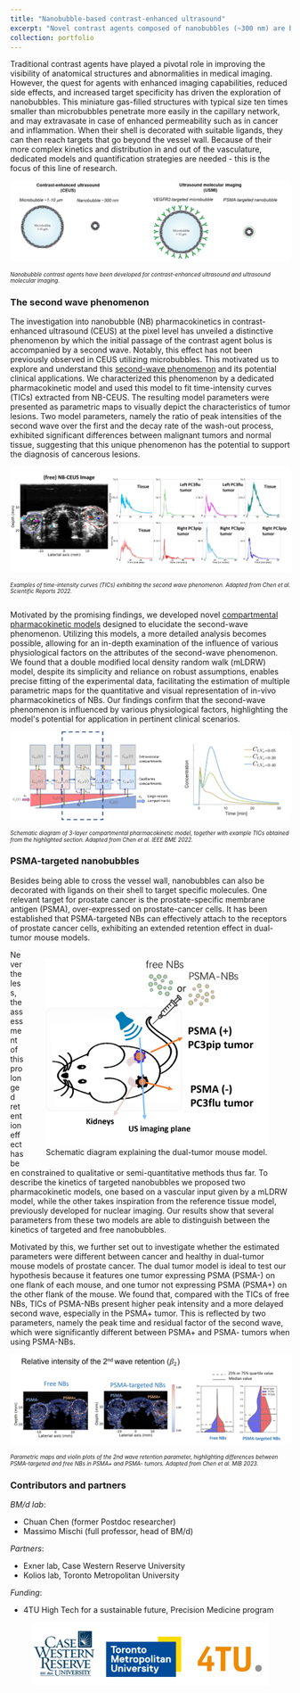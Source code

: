 ```yaml
---
title: "Nanobubble-based contrast-enhanced ultrasound"
excerpt: "Novel contrast agents composed of nanobubbles (~300 nm) are being developed to overcome the limitations of standard clinically-available ultrasound contrast agent. Because of their smaller size, nanobubbles can cross the vascular endothelium and reach targets beyond the vessel wall, opening up new avenues for assessment of vascular permeability and the expression of cancer-specific targets. In this line of research, we developed pharmacokinetic model describing the transport of the nanobubbles in the vasculature and their distribution in tissue, with the aim of extracting quantitative cancer biomarkers. <br/><img src='/images/NB_cover.png' width='300px'>"
collection: portfolio
---
```


Traditional contrast agents have played a pivotal role in improving the visibility of anatomical structures and abnormalities in medical imaging. However, the quest for agents with enhanced imaging capabilities, reduced side effects, and increased target specificity has driven the exploration of nanobubbles. This miniature gas-filled structures with typical size ten times smaller than microbubbles penetrate more easily in the capillary network, and may extravasate in case of enhanced permeability such as in cancer and inflammation. When their shell is decorated with suitable ligands, they can then reach targets that go beyond the vessel wall. Because of their more complex kinetics and distribution in and out of the vasculature, dedicated models and quantification strategies are needed - this is the focus of this line of research.

![Nanobubbles and microbubbles](/images/ceus_vs_nb.png)
<div align="left" style="line-height: .7em; padding-bottom:0em; padding-top:0em float:right" >
<span style="font-size:0.7em;"><i> Nanobubble contrast agents have been developed for contrast-enhanced ultrasound and ultrasound molecular imaging.</i></span>
</div>


### The second wave phenomenon

The investigation into nanobubble (NB) pharmacokinetics in contrast-enhanced ultrasound (CEUS) at the pixel level has unveiled a distinctive phenomenon by which the initial passage of the contrast agent bolus is accompanied by a second wave. Notably, this effect has not been previously observed in CEUS utilizing microbubbles. This motivated us to explore and understand this <a href="https://www.nature.com/articles/s41598-022-17756-1" target="_blank"> second-wave phenomenon</a> and its potential clinical applications. We characterized this phenomenon by a dedicated pharmacokinetic model and used this model to fit time-intensity curves (TICs) extracted from NB-CEUS. The resulting model parameters were presented as parametric maps to visually depict the characteristics of tumor lesions. Two model parameters, namely the ratio of peak intensities of the second wave over the first and the decay rate of the wash-out process, exhibited significant differences between malignant tumors and normal tissue, suggesting that this unique phenomenon has the potential to support the diagnosis of cancerous lesions.

<!-- <figure style="width:650px;">
  <img src='/images/second_wave.png' alt="Second wave phenomenon" >
  <figcaption>Examples of time-intenstiy curves (TICs) exhibiting the second wave phenomenon. <i>Adapted from Chen et al. Scientific Reports 2022.</i></figcaption> 
</figure> -->

![3-layer pharmacokinetic model](/images/second_wave.png)
<div align="left" style="line-height: .7em; padding-bottom:1em; padding-top:0em float:right" >
<span style="font-size:0.7em;"><i>Examples of time-intensity curves (TICs) exhibiting the second wave phenomenon. Adapted from Chen et al. Scientific Reports 2022.</i></span>
</div>

Motivated by the promising findings, we developed novel  <a href="https://ieeexplore.ieee.org/abstract/document/9799708" target="_blank">compartmental pharmacokinetic models</a> designed to elucidate the second-wave phenomenon. Utilizing this models, a more detailed analysis becomes possible, allowing for an in-depth examination of the influence of various physiological factors on the attributes of the second-wave phenomenon. We found that a double modified local density random walk (mLDRW) model, despite its simplicity and reliance on robust assumptions, enables precise fitting of the experimental data, facilitating the estimation of multiple parametric maps for the quantitative and visual representation of in-vivo pharmacokinetics of NBs. Our findings confirm that the second-wave phenomenon is influenced by various physiological factors, highlighting the model's potential for application in pertinent clinical scenarios.

<!-- <figure style="width:650px; ">
  <img src='/images/pk_secondwave.png' alt="3-layer pharmacokinetic model" >
  <figcaption>Schematic diagram of 3-layer compartmental pharmacokinetic model, together with example TICs obtained from the highlighted section. <i>Adapted from Chen et al. IEEE BME 2022.</i></figcaption>
</figure> -->

![3-layer pharmacokinetic model](/images/pk_secondwave.png)
<div align="left" style="line-height: .7em; padding-bottom:0em; padding-top:0em float:right" >
<span style="font-size:0.7em;"><i>Schematic diagram of 3-layer compartmental pharmacokinetic model, together with example TICs obtained from the highlighted section. Adapted from Chen et al. IEEE BME 2022.</i></span>
</div>

### PSMA-targeted nanobubbles
Besides being able to cross the vessel wall, nanobubbles can also be decorated with ligands on their shell to target specific molecules. One relevant target for prostate cancer is the prostate-specific membrane antigen (PSMA), over-expressed on prostate-cancer cells. It has been established that PSMA-targeted NBs can effectively attach to the receptors of prostate cancer cells, exhibiting an extended retention effect in dual-tumor mouse models.  
<figure style="width:400px; float:right ">
  <img src='/images/mouse_model.png' alt="dual tumor mouse model" >
  <figcaption> Schematic diagram explaining the dual-tumor mouse model. </figcaption>
</figure>
Nevertheless, the assessment of this prolonged retention effect has been constrained to qualitative or semi-quantitative methods thus far. 
To describe the kinetics of targeted nanobubbles we proposed two pharmacokinetic models, one based on a vascular input given by a mLDRW model, while the other takes inspiration from the reference tissue model, previously developed for nuclear imaging. Our results show that several parameters from these two models are able to distinguish between the kinetics of targeted and free nanobubbles.

Motivated by this, we further set out to investigate whether the estimated parameters were different between cancer and healthy in dual-tumor mouse models of prostate cancer. The dual tumor model is ideal to test our hypothesis because it features one tumor expressing PSMA (PSMA-) on one flank of each mouse, and one tumor not expressing PSMA (PSMA+) on the other flank of the mouse. We found that, compared with the TICs of free NBs, TICs of PSMA-NBs present higher peak intensity and a more delayed second wave, especially in the PSMA+ tumor. This is reflected by two parameters, namely the peak time and residual factor of the second wave, which were significantly different between PSMA+ and PSMA- tumors when using PSMA-NBs.

<!-- <figure style="height:400px; ">
  <img src='/images/psma_comparison.png' alt="Comparison psma positive negative" >
  <figcaption>Parametric maps and violin plots of the 2nd wave retention parameter, highlighting differences between PSMA-targeted and free NBs in PSMA+ and PSMA- tumors. <i>Adapted from Chen et al. MIB 2023.</i></figcaption>
</figure> -->

![Comparison psma positive negative](/images/psma_comparison.png)
<div align="left" style="line-height: .7em; padding-bottom:0em; padding-top:0em float:right" >
<span style="font-size:0.7em;"><i>Parametric maps and violin plots of the 2nd wave retention parameter, highlighting differences between PSMA-targeted and free NBs in PSMA+ and PSMA- tumors. Adapted from Chen et al. MIB 2023.</i></span>
</div>

### Contributors and partners
*BM/d lab*:
* Chuan Chen (former Postdoc researcher)
* Massimo Mischi (full professor, head of BM/d)

*Partners*:
* Exner lab, Case Western Reserve University
* Kolios lab, Toronto Metropolitan University

*Funding*:
* 4TU High Tech for a sustainable future, Precision Medicine program 
<!-- 
![logos](/images/logo_cwru_tmu.png) -->
<figure style="height:100px; ">
  <img src='/images/logo_cwru_tmu.png' alt="dlogos" >
</figure>